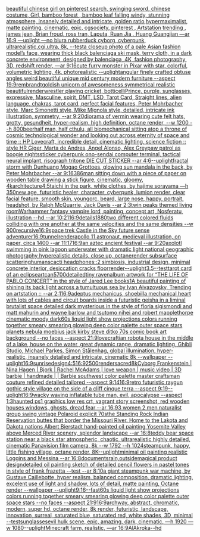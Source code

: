 [beautiful chinese girl on pinterest search, swinging sword, chinese costume, Girl, bamboo forest , bamboo leaf falling,windy, stunning atmosphere, insanely detailed and intricate, golden ratio,hypermaximalist, matte painting, cinematic, epic, cgsociety, pinterest , Artstation trending , james jean, Brian froud, ross tran, Laputa, Ruan Jia , Huang Guangjian —ar 16:9 —uplight —no blur](https://www.ebank.nz/aiartgenerator?category=beautiful%2520chinese%2520girl%2520on%2520pinterest%2520search%2C%2520swinging%2520sword%2C%2520chinese%2520costume%2C%2520Girl%2C%2520bamboo%2520forest%2520%2C%2520bamboo%2520leaf%2520falling%2Cwindy%2C%2520stunning%2520atmosphere%2C%2520insanely%2520detailed%2520and%2520intricate%2C%2520golden%2520ratio%2Chypermaximalist%2C%2520matte%2520painting%2C%2520cinematic%2C%2520epic%2C%2520cgsociety%2C%2520pinterest%2520%2C%2520Artstation%2520trending%2520%2C%2520james%2520jean%2C%2520Brian%2520froud%2C%2520ross%2520tran%2C%2520Laputa%2C%2520Ruan%2520Jia%2520%2C%2520Huang%2520Guangjian%2520%E2%80%94ar%252016%3A9%2520%E2%80%94uplight%2520%E2%80%94no%2520blur)[a rubberduck cyborg, cyberpunk, ultrarealistic,cgi,ultra, 8k, --test](https://www.ebank.nz/aiartgenerator?category=a%2520rubberduck%2520cyborg%2C%2520cyberpunk%2C%2520ultrarealistic%2Ccgi%2Cultra%2C%25208k%2C%2520--test)[a closeup photo of a pale Asian fashion model’s face, wearing thick black balenciaga ski mask, terry cloth, in a dark concrete environment, designed by balenciaga, 4K, fashion photography, 3D, redshift render, —ar 9:16](https://www.ebank.nz/aiartgenerator?category=a%2520closeup%2520photo%2520of%2520a%2520pale%2520Asian%2520fashion%2520model%E2%80%99s%2520face%2C%2520wearing%2520thick%2520black%2520balenciaga%2520ski%2520mask%2C%2520terry%2520cloth%2C%2520in%2520a%2520dark%2520concrete%2520environment%2C%2520designed%2520by%2520balenciaga%2C%25204K%2C%2520fashion%2520photography%2C%25203D%2C%2520redshift%2520render%2C%2520%E2%80%94ar%25209%3A16)[cute furry monster in Pixar with star, colorful, volumetric lighting, 4k, photorealistic --uplight](https://www.ebank.nz/aiartgenerator?category=cute%2520furry%2520monster%2520in%2520Pixar%2520with%2520star%2C%2520colorful%2C%2520volumetric%2520lighting%2C%25204k%2C%2520photorealistic%2520--uplight)[angular  finely crafted obtuse angles weird beautiful unique mid century modern furniture  --aspect 19:9](https://www.ebank.nz/aiartgenerator?category=angular%2520%2520finely%2520crafted%2520obtuse%2520angles%2520weird%2520beautiful%2520unique%2520mid%2520century%2520modern%2520furniture%2520%2520--aspect%252019%3A9)[rembrandt](https://www.ebank.nz/aiartgenerator?category=rembrandt)[goldish unicorn of awesomeness symmetrical realistic beautiful](https://www.ebank.nz/aiartgenerator?category=goldish%2520unicorn%2520of%2520awesomeness%2520symmetrical%2520realistic%2520beautiful)[render](https://www.ebank.nz/aiartgenerator?category=render)[wrestler playing cricket, botticelli](https://www.ebank.nz/aiartgenerator?category=wrestler%2520playing%2520cricket%2C%2520botticelli)[Prince, purple, sunglasses, expressive, Masculine, spirit, DMT, LSD, Tarot Card, Straight lines, alien language, chakras, tarot card, perfect facial features, Peter Mohrbacher style, Marc Simonetti style, Mike Mignola style, detailed, intricate ink illustration, symmetry, --ar 9:20](https://www.ebank.nz/aiartgenerator?category=Prince%2C%2520purple%2C%2520sunglasses%2C%2520expressive%2C%2520Masculine%2C%2520spirit%2C%2520DMT%2C%2520LSD%2C%2520Tarot%2520Card%2C%2520Straight%2520lines%2C%2520alien%2520language%2C%2520chakras%2C%2520tarot%2520card%2C%2520perfect%2520facial%2520features%2C%2520Peter%2520Mohrbacher%2520style%2C%2520Marc%2520Simonetti%2520style%2C%2520Mike%2520Mignola%2520style%2C%2520detailed%2C%2520intricate%2520ink%2520illustration%2C%2520symmetry%2C%2520--ar%25209%3A20)[diorama of vermin wearing cute felt hats, grotty, gesundheit, hyper-realism, high definition, octane render, --w 1200 --h 800](https://www.ebank.nz/aiartgenerator?category=diorama%2520of%2520vermin%2520wearing%2520cute%2520felt%2520hats%2C%2520grotty%2C%2520gesundheit%2C%2520hyper-realism%2C%2520high%2520definition%2C%2520octane%2520render%2C%2520--w%25201200%2520--h%2520800)[beer](https://www.ebank.nz/aiartgenerator?category=beer)[half man, half cthulu, all biomechanical sitting atop a throne of cosmic technological wonder and looking out across eternity of space and time :: HP Lovecraft, incredible detail, cinematic lighting, science fiction :: style HR Giger, Marta de Andres, Angel Alonso, Alex Grey](https://www.ebank.nz/aiartgenerator?category=half%2520man%2C%2520half%2520cthulu%2C%2520all%2520biomechanical%2520sitting%2520atop%2520a%2520throne%2520of%2520cosmic%2520technological%2520wonder%2520and%2520looking%2520out%2520across%2520eternity%2520of%2520space%2520and%2520time%2520%3A%3A%2520HP%2520Lovecraft%2C%2520incredible%2520detail%2C%2520cinematic%2520lighting%2C%2520science%2520fiction%2520%3A%3A%2520style%2520HR%2520Giger%2C%2520Marta%2520de%2520Andres%2C%2520Angel%2520Alonso%2C%2520Alex%2520Grey)[paw patrol as boogie nights](https://www.ebank.nz/aiartgenerator?category=paw%2520patrol%2520as%2520boogie%2520nights)[sticker cyberpunk ono-sendai computer terminal, tactical neural implant, risograph tritone DIE CUT STICKER --ar 4:6](https://www.ebank.nz/aiartgenerator?category=sticker%2520cyberpunk%2520ono-sendai%2520computer%2520terminal%2C%2520tactical%2520neural%2520implant%2C%2520risograph%2520tritone%2520DIE%2520CUT%2520STICKER%2520--ar%25204%3A6)[--uplight](https://www.ebank.nz/aiartgenerator?category=--uplight)[fractal storm with Dunhuang Mogao Grottoes, glowing sun mandala in the back, by Peter Mohrbacher  --ar 9:16](https://www.ebank.nz/aiartgenerator?category=fractal%2520storm%2520with%2520Dunhuang%2520Mogao%2520Grottoes%2C%2520glowing%2520sun%2520mandala%2520in%2520the%2520back%2C%2520by%2520Peter%2520Mohrbacher%2520%2520--ar%25209%3A16)[386](https://www.ebank.nz/aiartgenerator?category=386)[man sitting down with a piece of paper on wooden table drawing a stick figure, cinematic, gloomy, 4k](https://www.ebank.nz/aiartgenerator?category=man%2520sitting%2520down%2520with%2520a%2520piece%2520of%2520paper%2520on%2520wooden%2520table%2520drawing%2520a%2520stick%2520figure%2C%2520cinematic%2C%2520gloomy%2C%25204k)[architecture](https://www.ebank.nz/aiartgenerator?category=architecture)[4:5](https://www.ebank.nz/aiartgenerator?category=4%3A5)[taichi in the park, white clothes, by hajime sorayama —h 350](https://www.ebank.nz/aiartgenerator?category=taichi%2520in%2520the%2520park%2C%2520white%2520clothes%2C%2520by%2520hajime%2520sorayama%2520%E2%80%94h%2520350)[new age, futuristic healer, character, cyberpunk, lumion render, clear facial feature, smooth skin, young](https://www.ebank.nz/aiartgenerator?category=new%2520age%2C%2520futuristic%2520healer%2C%2520character%2C%2520cyberpunk%2C%2520lumion%2520render%2C%2520clear%2520facial%2520feature%2C%2520smooth%2520skin%2C%2520young)[orc, beard, large nose, happy, portrait, headshot, by  Ralph McQuarrie, Jack Davis --ar 2:3](https://www.ebank.nz/aiartgenerator?category=orc%2C%2520beard%2C%2520large%2520nose%2C%2520happy%2C%2520portrait%2C%2520headshot%2C%2520by%2520%2520Ralph%2520McQuarrie%2C%2520Jack%2520Davis%2520--ar%25202%3A3)[twin peaks themed living room](https://www.ebank.nz/aiartgenerator?category=twin%2520peaks%2520themed%2520living%2520room)[Warhammer fantasy vampire lord, painting, concept art, Nosferatu, illustration --hd --ar 10:21](https://www.ebank.nz/aiartgenerator?category=Warhammer%2520fantasy%2520vampire%2520lord%2C%2520painting%2C%2520concept%2520art%2C%2520Nosferatu%2C%2520illustration%2520--hd%2520--ar%252010%3A21)[16:9](https://www.ebank.nz/aiartgenerator?category=16%3A9)[details](https://www.ebank.nz/aiartgenerator?category=details)[1880](https://www.ebank.nz/aiartgenerator?category=1880)[two different colored fluids colliding with one another at the same velocities and the same densities  --w 900](https://www.ebank.nz/aiartgenerator?category=two%2520different%2520colored%2520fluids%2520colliding%2520with%2520one%2520another%2520at%2520the%2520same%2520velocities%2520and%2520the%2520same%2520densities%2520%2520--w%2520900)[recursive](https://www.ebank.nz/aiartgenerator?category=recursive)[16:9](https://www.ebank.nz/aiartgenerator?category=16%3A9)[space trek  Castle in the Sky future sense adventurer](https://www.ebank.nz/aiartgenerator?category=space%2520trek%2520%2520Castle%2520in%2520the%2520Sky%2520future%2520sense%2520adventurer)[16:9](https://www.ebank.nz/aiartgenerator?category=16%3A9)[tunnel](https://www.ebank.nz/aiartgenerator?category=tunnel)[render](https://www.ebank.nz/aiartgenerator?category=render)[apollo 11 astronaut, medieval illustration, on paper, circa 1400 --ar 11:17](https://www.ebank.nz/aiartgenerator?category=apollo%252011%2520astronaut%2C%2520medieval%2520illustration%2C%2520on%2520paper%2C%2520circa%25201400%2520--ar%252011%3A17)[16:9](https://www.ebank.nz/aiartgenerator?category=16%3A9)[an aztec ancient festival --ar 9:20](https://www.ebank.nz/aiartgenerator?category=an%2520aztec%2520ancient%2520festival%2520--ar%25209%3A20)[axolotl swimming in pink lagoon underwater with dramatic light national geographic photography hyperealistic details, close up, octanerender subsurface scattering](https://www.ebank.nz/aiartgenerator?category=axolotl%2520swimming%2520in%2520pink%2520lagoon%2520underwater%2520with%2520dramatic%2520light%2520national%2520geographic%2520photography%2520hyperealistic%2520details%2C%2520close%2520up%2C%2520octanerender%2520subsurface%2520scattering)[humans](https://www.ebank.nz/aiartgenerator?category=humans)[cacti headphones::2 simbiosis, industrial design, minimal concrete interior, desiccation cracks floor](https://www.ebank.nz/aiartgenerator?category=cacti%2520headphones%3A%3A2%2520simbiosis%2C%2520industrial%2520design%2C%2520minimal%2520concrete%2520interior%2C%2520desiccation%2520cracks%2520floor)[render](https://www.ebank.nz/aiartgenerator?category=render)[--uplight](https://www.ebank.nz/aiartgenerator?category=--uplight)[3.5](https://www.ebank.nz/aiartgenerator?category=3.5)[--test](https://www.ebank.nz/aiartgenerator?category=--test)[tarot card of an eclipse](https://www.ebank.nz/aiartgenerator?category=tarot%2520card%2520of%2520an%2520eclipse)[art](https://www.ebank.nz/aiartgenerator?category=art)[can](https://www.ebank.nz/aiartgenerator?category=can)[5700](https://www.ebank.nz/aiartgenerator?category=5700)[detailed](https://www.ebank.nz/aiartgenerator?category=detailed)[tiny raven](https://www.ebank.nz/aiartgenerator?category=tiny%2520raven)[album artwork for “THE LIFE OF PABLO CONCERT” in the style of Jared Lee books](https://www.ebank.nz/aiartgenerator?category=album%2520artwork%2520for%2520%E2%80%9CTHE%2520LIFE%2520OF%2520PABLO%2520CONCERT%E2%80%9D%2520in%2520the%2520style%2520of%2520Jared%2520Lee%2520books)[1](https://www.ebank.nz/aiartgenerator?category=1)[A beautiful painting of shining its back light across a tumultuous sea by Ivan Aivazovsky, Trending on artstation :: --ar 2:1](https://www.ebank.nz/aiartgenerator?category=A%2520beautiful%2520painting%2520of%2520shining%2520its%2520back%2520light%2520across%2520a%2520tumultuous%2520sea%2520by%2520Ivan%2520Aivazovsky%2C%2520Trending%2520on%2520artstation%2520%3A%3A%2520--ar%25202%3A1)[16:9](https://www.ebank.nz/aiartgenerator?category=16%3A9)[adeptus mechanicus, shoebill](https://www.ebank.nz/aiartgenerator?category=adeptus%2520mechanicus%2C%2520shoebill)[a mechanical heart with lots of cables and circuit boards inside a futuristic geisha in a liminal brutalist space detailed dark mysterious in the style of floria sigismondi and matt mahurin and wayne barlow and tsutomo nihei and robert mapplethorpe cinematic moody dark](https://www.ebank.nz/aiartgenerator?category=a%2520mechanical%2520heart%2520with%2520lots%2520of%2520cables%2520and%2520circuit%2520boards%2520inside%2520a%2520futuristic%2520geisha%2520in%2520a%2520liminal%2520brutalist%2520space%2520detailed%2520dark%2520mysterious%2520in%2520the%2520style%2520of%2520floria%2520sigismondi%2520and%2520matt%2520mahurin%2520and%2520wayne%2520barlow%2520and%2520tsutomo%2520nihei%2520and%2520robert%2520mapplethorpe%2520cinematic%2520moody%2520dark)[60s liquid light show projections colors running together smeary smearing glowing deep color palette outer space stars planets nebula moebius jack kirby steve ditko 70s comic book art background  --no faces --aspect 21:9](https://www.ebank.nz/aiartgenerator?category=60s%2520liquid%2520light%2520show%2520projections%2520colors%2520running%2520together%2520smeary%2520smearing%2520glowing%2520deep%2520color%2520palette%2520outer%2520space%2520stars%2520planets%2520nebula%2520moebius%2520jack%2520kirby%2520steve%2520ditko%252070s%2520comic%2520book%2520art%2520background%2520%2520--no%2520faces%2520--aspect%252021%3A9)[lovecraftian robot](https://www.ebank.nz/aiartgenerator?category=lovecraftian%2520robot)[a house in the middle of a lake, house on the water, great dynamic range, dramatic lighting, Ghibli Studio, Michael Parkes, Simon Stålenhag, global illumination, hyper-realistic, insanely detailed and intricate, cinematic 8k --wallpaper --uplight](https://www.ebank.nz/aiartgenerator?category=a%2520house%2520in%2520the%2520middle%2520of%2520a%2520lake%2C%2520house%2520on%2520the%2520water%2C%2520great%2520dynamic%2520range%2C%2520dramatic%2520lighting%2C%2520Ghibli%2520Studio%2C%2520Michael%2520Parkes%2C%2520Simon%2520St%C3%A5lenhag%2C%2520global%2520illumination%2C%2520hyper-realistic%2C%2520insanely%2520detailed%2520and%2520intricate%2C%2520cinematic%25208k%2520--wallpaper%2520--uplight)[16:9](https://www.ebank.nz/aiartgenerator?category=16%3A9)[sunrise](https://www.ebank.nz/aiartgenerator?category=sunrise)[design](https://www.ebank.nz/aiartgenerator?category=design)[4:5](https://www.ebank.nz/aiartgenerator?category=4%3A5)[16:9](https://www.ebank.nz/aiartgenerator?category=16%3A9)[2500](https://www.ebank.nz/aiartgenerator?category=2500)[render](https://www.ebank.nz/aiartgenerator?category=render)[sacred](https://www.ebank.nz/aiartgenerator?category=sacred)[8k](https://www.ebank.nz/aiartgenerator?category=8k)[Cyborg  Frankenstein | Nina Hagen |  Bjork | Rachel McAdams | love weapon | music video | 3D barbie  | handmade | | Barbie southwest color palette master craftsman couture refined detailed tailored  --aspect 9:14](https://www.ebank.nz/aiartgenerator?category=Cyborg%2520%2520Frankenstein%2520%7C%2520Nina%2520Hagen%2520%7C%2520%2520Bjork%2520%7C%2520Rachel%2520McAdams%2520%7C%2520love%2520weapon%2520%7C%2520music%2520video%2520%7C%25203D%2520barbie%2520%2520%7C%2520handmade%2520%7C%2520%7C%2520Barbie%2520southwest%2520color%2520palette%2520master%2520craftsman%2520couture%2520refined%2520detailed%2520tailored%2520%2520--aspect%25209%3A14)[16:9](https://www.ebank.nz/aiartgenerator?category=16%3A9)[retro futuristic raygun gothic style village on the side of a cliff  cinque terra --aspect 9:19](https://www.ebank.nz/aiartgenerator?category=retro%2520futuristic%2520raygun%2520gothic%2520style%2520village%2520on%2520the%2520side%2520of%2520a%2520cliff%2520%2520cinque%2520terra%2520--aspect%25209%3A19)[--uplight](https://www.ebank.nz/aiartgenerator?category=--uplight)[16:9](https://www.ebank.nz/aiartgenerator?category=16%3A9)[wacky waving inflatable tube man, evil, apocalypse --aspect 1:3](https://www.ebank.nz/aiartgenerator?category=wacky%2520waving%2520inflatable%2520tube%2520man%2C%2520evil%2C%2520apocalypse%2520--aspect%25201%3A3)[haunted ps1 graphics low res crt, vagrant story screenshot, red wooden houses windows, ghosts, dread fear --ar 16:9](https://www.ebank.nz/aiartgenerator?category=haunted%2520ps1%2520graphics%2520low%2520res%2520crt%2C%2520vagrant%2520story%2520screenshot%2C%2520red%2520wooden%2520houses%2520windows%2C%2520ghosts%2C%2520dread%2520fear%2520--ar%252016%3A9)[3 women 2 men naturalist group swing vintage Polaroid explicit 70s](https://www.ebank.nz/aiartgenerator?category=3%2520women%25202%2520men%2520naturalist%2520group%2520swing%2520vintage%2520Polaroid%2520explicit%252070s)[the Standing Rock Indian Reservation buttes that border the Missouri River. Home to the Lakota and Dakota nations Albert Bierstadt hand-painted oil painting Yosemite Valley above Merced River scenery, splendor landscape --ar 16:8](https://www.ebank.nz/aiartgenerator?category=the%2520Standing%2520Rock%2520Indian%2520Reservation%2520buttes%2520that%2520border%2520the%2520Missouri%2520River.%2520Home%2520to%2520the%2520Lakota%2520and%2520Dakota%2520nations%2520Albert%2520Bierstadt%2520hand-painted%2520oil%2520painting%2520Yosemite%2520Valley%2520above%2520Merced%2520River%2520scenery%2C%2520splendor%2520landscape%2520--ar%252016%3A8)[teddy bear space station near a black star atmospheric, chaotic, ultrarealistic highly detailed, cinematic Panavision film camera, 8k --w 1792 --h 1024](https://www.ebank.nz/aiartgenerator?category=teddy%2520bear%2520space%2520station%2520near%2520a%2520black%2520star%2520atmospheric%2C%2520chaotic%2C%2520ultrarealistic%2520highly%2520detailed%2C%2520cinematic%2520Panavision%2520film%2520camera%2C%25208k%2520--w%25201792%2520--h%25201024)[steampunk, happy, little fishing village, octane render, 8K](https://www.ebank.nz/aiartgenerator?category=steampunk%2C%2520happy%2C%2520little%2520fishing%2520village%2C%2520octane%2520render%2C%25208K)[--uplight](https://www.ebank.nz/aiartgenerator?category=--uplight)[minimal oil painting realistic Loggins and Messina --ar 16:8](https://www.ebank.nz/aiartgenerator?category=minimal%2520oil%2520painting%2520realistic%2520Loggins%2520and%2520Messina%2520--ar%252016%3A8)[documents](https://www.ebank.nz/aiartgenerator?category=documents)[rain,](https://www.ebank.nz/aiartgenerator?category=rain%2C)[outside](https://www.ebank.nz/aiartgenerator?category=outside)[magical product design](https://www.ebank.nz/aiartgenerator?category=magical%2520product%2520design)[detailed oil painting sketch of detailed pencil flowers in pastel tones in style of frank frazetta --test --ar 8:10](https://www.ebank.nz/aiartgenerator?category=detailed%2520oil%2520painting%2520sketch%2520of%2520detailed%2520pencil%2520flowers%2520in%2520pastel%2520tones%2520in%2520style%2520of%2520frank%2520frazetta%2520--test%2520--ar%25208%3A10)[a giant steampunk war machine, by Gustave Caillebotte, hyper realism, balanced composition, dramatic lighting, excelent use of light and shadow, lots of detail, matte painting, Octane render --wallpaper --uplight](https://www.ebank.nz/aiartgenerator?category=a%2520giant%2520steampunk%2520war%2520machine%2C%2520by%2520Gustave%2520Caillebotte%2C%2520hyper%2520realism%2C%2520balanced%2520composition%2C%2520dramatic%2520lighting%2C%2520excelent%2520use%2520of%2520light%2520and%2520shadow%2C%2520lots%2520of%2520detail%2C%2520matte%2520painting%2C%2520Octane%2520render%2520--wallpaper%2520--uplight)[9:16](https://www.ebank.nz/aiartgenerator?category=9%3A16)[--fast](https://www.ebank.nz/aiartgenerator?category=--fast)[60s liquid light show projections colors running together smeary smearing glowing deep color palette outer space stars  --no faces --aspect 21:9](https://www.ebank.nz/aiartgenerator?category=60s%2520liquid%2520light%2520show%2520projections%2520colors%2520running%2520together%2520smeary%2520smearing%2520glowing%2520deep%2520color%2520palette%2520outer%2520space%2520stars%2520%2520--no%2520faces%2520--aspect%252021%3A9)[16:9](https://www.ebank.nz/aiartgenerator?category=16%3A9)[archway, abstract, chromatic, modern, super hd, octane render, 8k render, futuristic, landscape, innovation, surreal, saturated blue, saturated red, white shades, 3D, minimal --test](https://www.ebank.nz/aiartgenerator?category=archway%2C%2520abstract%2C%2520chromatic%2C%2520modern%2C%2520super%2520hd%2C%2520octane%2520render%2C%25208k%2520render%2C%2520futuristic%2C%2520landscape%2C%2520innovation%2C%2520surreal%2C%2520saturated%2520blue%2C%2520saturated%2520red%2C%2520white%2520shades%2C%25203D%2C%2520minimal%2520--test)[sunglasses](https://www.ebank.nz/aiartgenerator?category=sunglasses)[evil hulk scene, epic, amazing, dark, cinematic, —h 1920 —w 1080](https://www.ebank.nz/aiartgenerator?category=evil%2520hulk%2520scene%2C%2520epic%2C%2520amazing%2C%2520dark%2C%2520cinematic%2C%2520%E2%80%94h%25201920%2520%E2%80%94w%25201080)[--uplight](https://www.ebank.nz/aiartgenerator?category=--uplight)[Minecraft farm, realistic, —ar 16:9](https://www.ebank.nz/aiartgenerator?category=Minecraft%2520farm%2C%2520realistic%2C%2520%E2%80%94ar%252016%3A9)[AlAkroka](https://www.ebank.nz/aiartgenerator?category=AlAkroka)[--hd](https://www.ebank.nz/aiartgenerator?category=--hd)